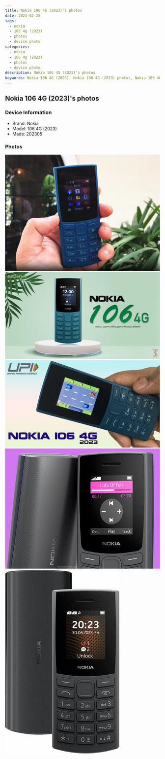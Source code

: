 ```yaml
---
title: Nokia 106 4G (2023)'s photos
date: 2024-02-25
tags: 
  - nokia
  - 106 4g (2023)
  - photos
  - device photo
categories: 
  - nokia
  - 106 4g (2023)
  - photos
  - device photo
description: Nokia 106 4G (2023)'s photos
keywords: Nokia 106 4G (2023), Nokia 106 4G (2023) photos, Nokia 106 4G (2023) device photo
---
```


## Nokia 106 4G (2023)'s photos

### Device Information

- Brand: Nokia
- Model: 106 4G (2023)
- Made: 202305

### Photos

![/images/best-assets/devices/nokia/nokia-106-4g-(2023)/1.jpg](/images/best-assets/devices/nokia/nokia-106-4g-(2023)/1.jpg)
![/images/best-assets/devices/nokia/nokia-106-4g-(2023)/2.jpg](/images/best-assets/devices/nokia/nokia-106-4g-(2023)/2.jpg)
![/images/best-assets/devices/nokia/nokia-106-4g-(2023)/3.jpg](/images/best-assets/devices/nokia/nokia-106-4g-(2023)/3.jpg)
![/images/best-assets/devices/nokia/nokia-106-4g-(2023)/4.jpg](/images/best-assets/devices/nokia/nokia-106-4g-(2023)/4.jpg)
![/images/best-assets/devices/nokia/nokia-106-4g-(2023)/5.jpg](/images/best-assets/devices/nokia/nokia-106-4g-(2023)/5.jpg)
